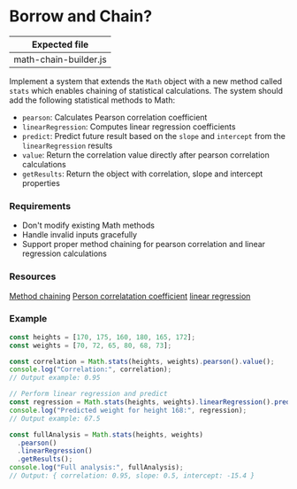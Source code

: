 # Borrow and Chain?

| Expected file         |
| --------------------- |
| math-chain-builder.js |

Implement a system that extends the `Math` object with a new method called `stats` which enables chaining of statistical calculations. The system should add the following statistical methods to Math:

- `pearson`: Calculates Pearson correlation coefficient
- `linearRegression`: Computes linear regression coefficients
- `predict`: Predict future result based on the `slope` and `intercept` from the `linearRegression` results
- `value`: Return the correlation value directly after pearson correlation calculations
- `getResults`: Return the object with correlation, slope and intercept properties

### Requirements

- Don't modify existing Math methods
- Handle invalid inputs gracefully
- Support proper method chaining for pearson correlation and linear regression calculations

### Resources

[Method chaining](https://www.geeksforgeeks.org/method-chaining-in-javascript/)
[Person correlatation coefficient](https://en.wikipedia.org/wiki/Pearson_correlation_coefficient)
[linear regression](https://en.wikipedia.org/wiki/Linear_regression)

### Example

```js
const heights = [170, 175, 160, 180, 165, 172];
const weights = [70, 72, 65, 80, 68, 73];

const correlation = Math.stats(heights, weights).pearson().value();
console.log("Correlation:", correlation);
// Output example: 0.95

// Perform linear regression and predict
const regression = Math.stats(heights, weights).linearRegression().predict(168);
console.log("Predicted weight for height 168:", regression);
// Output example: 67.5

const fullAnalysis = Math.stats(heights, weights)
  .pearson()
  .linearRegression()
  .getResults();
console.log("Full analysis:", fullAnalysis);
// Output: { correlation: 0.95, slope: 0.5, intercept: -15.4 }
```
